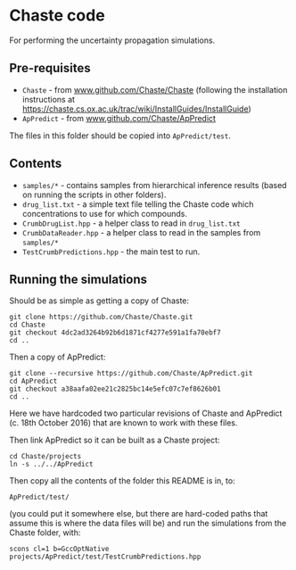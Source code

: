 # Chaste code

For performing the uncertainty propagation simulations.

## Pre-requisites

 * `Chaste` - from www.github.com/Chaste/Chaste (following the installation instructions at https://chaste.cs.ox.ac.uk/trac/wiki/InstallGuides/InstallGuide)
 * `ApPredict` - from www.github.com/Chaste/ApPredict

The files in this folder should be copied into `ApPredict/test`.

## Contents

 * `samples/*` - contains samples from hierarchical inference results (based on running the scripts in other folders).
 * `drug_list.txt` - a simple text file telling the Chaste code which concentrations to use for which compounds.
 * `CrumbDrugList.hpp` - a helper class to read in `drug_list.txt`
 * `CrumbDataReader.hpp` - a helper class to read in the samples from `samples/*`
 * `TestCrumbPredictions.hpp` - the main test to run.

## Running the simulations

Should be as simple as getting a copy of Chaste:
```
git clone https://github.com/Chaste/Chaste.git
cd Chaste
git checkout 4dc2ad3264b92b6d1871cf4277e591a1fa70ebf7
cd ..
```
Then a copy of ApPredict:
```
git clone --recursive https://github.com/Chaste/ApPredict.git
cd ApPredict
git checkout a38aafa02ee21c2825bc14e5efc07c7ef8626b01
cd ..
```
Here we have hardcoded two particular revisions of Chaste and ApPredict (c. 18th October 2016) that are known to work with these files.

Then link ApPredict so it can be built as a Chaste project:
```
cd Chaste/projects
ln -s ../../ApPredict
```
Then copy all the contents of the folder this README is in, to:
```
ApPredict/test/
```
(you could put it somewhere else, but there are hard-coded paths that assume this is where the data files will be)
and run the simulations from the Chaste folder, with:
```
scons cl=1 b=GccOptNative projects/ApPredict/test/TestCrumbPredictions.hpp
```










